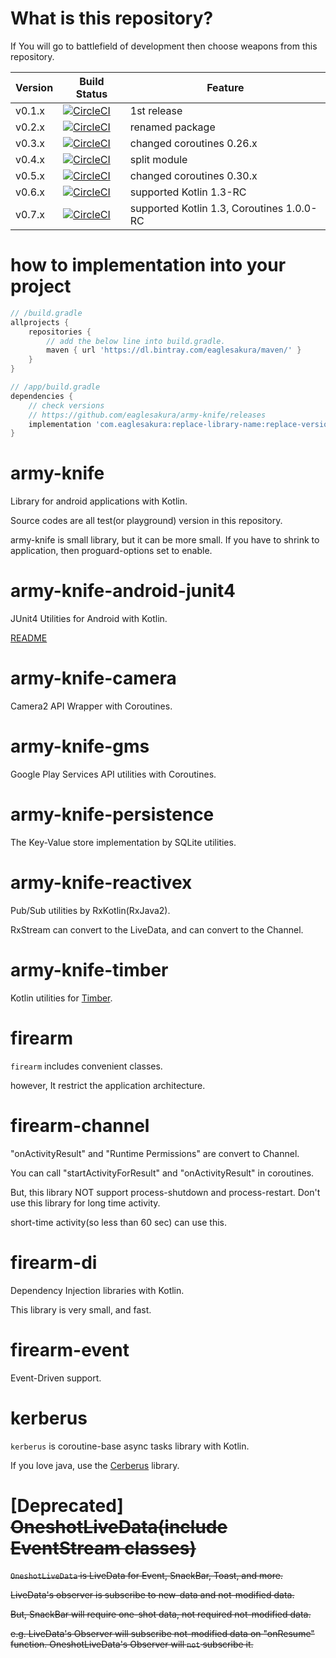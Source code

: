 # What is this repository?

If You will go to battlefield of development then choose weapons from this repository.

|Version|Build Status| Feature |
|----|----|----|
|v0.1.x|[![CircleCI](https://circleci.com/gh/eaglesakura/army-knife/tree/v0.1.x.svg?style=svg&circle-token=a26b28c5daa1b5160b87c3501747f8ae21990295)](https://circleci.com/gh/eaglesakura/army-knife/tree/v0.1.x)| 1st release |
|v0.2.x|[![CircleCI](https://circleci.com/gh/eaglesakura/army-knife/tree/v0.2.x.svg?style=svg)](https://circleci.com/gh/eaglesakura/army-knife/tree/v0.2.x)| renamed package |
|v0.3.x|[![CircleCI](https://circleci.com/gh/eaglesakura/army-knife/tree/v0.3.x.svg?style=svg&circle-token=a26b28c5daa1b5160b87c3501747f8ae21990295)](https://circleci.com/gh/eaglesakura/army-knife/tree/v0.3.x)| changed coroutines 0.26.x |
|v0.4.x|[![CircleCI](https://circleci.com/gh/eaglesakura/army-knife/tree/v0.4.x.svg?style=svg&circle-token=a26b28c5daa1b5160b87c3501747f8ae21990295)](https://circleci.com/gh/eaglesakura/army-knife/tree/v0.4.x)| split module |
|v0.5.x|[![CircleCI](https://circleci.com/gh/eaglesakura/army-knife/tree/v0.5.x.svg?style=svg&circle-token=a26b28c5daa1b5160b87c3501747f8ae21990295)](https://circleci.com/gh/eaglesakura/army-knife/tree/v0.5.x)| changed coroutines 0.30.x |
|v0.6.x|[![CircleCI](https://circleci.com/gh/eaglesakura/army-knife/tree/v0.6.x.svg?style=svg&circle-token=a26b28c5daa1b5160b87c3501747f8ae21990295)](https://circleci.com/gh/eaglesakura/army-knife/tree/v0.6.x)| supported Kotlin 1.3-RC |
|v0.7.x|[![CircleCI](https://circleci.com/gh/eaglesakura/army-knife/tree/v0.7.x.svg?style=svg&circle-token=a26b28c5daa1b5160b87c3501747f8ae21990295)](https://circleci.com/gh/eaglesakura/army-knife/tree/v0.7.x)| supported Kotlin 1.3, Coroutines 1.0.0-RC |

# how to implementation into your project

```groovy
// /build.gradle
allprojects {
    repositories {
        // add the below line into build.gradle.
        maven { url 'https://dl.bintray.com/eaglesakura/maven/' }
    }
}

// /app/build.gradle
dependencies {
    // check versions
    // https://github.com/eaglesakura/army-knife/releases
    implementation 'com.eaglesakura:replace-library-name:replace-version'
}
```

# army-knife

Library for android applications with Kotlin.

Source codes are all test(or playground) version in this repository.

army-knife is small library, but it can be more small.
If you have to shrink to application, then proguard-options set to enable.

# army-knife-android-junit4

JUnit4 Utilities for Android with Kotlin.

[README](./army-knife-android-junit4/README.md)

# army-knife-camera

Camera2 API Wrapper with Coroutines.

# army-knife-gms

Google Play Services API utilities with Coroutines.

# army-knife-persistence

The Key-Value store implementation by SQLite utilities.

# army-knife-reactivex

Pub/Sub utilities by RxKotlin(RxJava2).

RxStream<T> can convert to the LiveData<T>, and can convert to the Channel<T>.

# army-knife-timber

Kotlin utilities for [Timber](https://github.com/JakeWharton/timber).

# firearm

`firearm` includes convenient classes.

however, It restrict the application architecture.

# firearm-channel

"onActivityResult" and "Runtime Permissions" are convert to Channel<T>.

You can call "startActivityForResult" and "onActivityResult"  in coroutines.

But, this library NOT support process-shutdown and process-restart. Don't use this library for long time activity.

short-time activity(so less than 60 sec) can use this.

# firearm-di

Dependency Injection libraries with Kotlin.

This library is very small, and fast.

# firearm-event

Event-Driven support.

# kerberus

`kerberus` is coroutine-base async tasks library with Kotlin.

If you love java, use the [Cerberus](https://github.com/eaglesakura/cerberus) library.

# [Deprecated] ~~OneshotLiveData(include EventStream classes)~~

~~`OneshotLiveData` is LiveData for Event, SnackBar, Toast, and more.~~

~~LiveData's observer is subscribe to new-data and not-modified data.~~

~~But, SnackBar will require one-shot data, not required not-modified data.~~

~~e.g. LiveData's Observer will subscribe not-modified data on "onResume" function. OneshotLiveData's Observer will `not` subscribe it.~~
